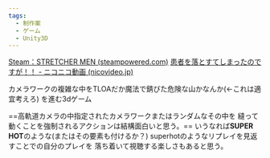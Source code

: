 ```yaml
---
tags:
  - 制作案
  - ゲーム
  - Unity3D
---
```


[Steam：STRETCHER MEN (steampowered.com)](https://store.steampowered.com/app/2884650/STRETCHER_MEN/?rf=nvpc&rp=watch&ra=video_detail)
[患者を落とすてしまったのですが！！ - ニコニコ動画 (nicovideo.jp)](https://www.nicovideo.jp/watch/sm43951832)

カメラワークの複雑な中をTLOAだか魔法で錆びた危険な山かなんか(←これは適宜考えろ)
を進む3dゲーム

==高軌道カメラの中指定されたカメラワークまたはランダムなその中を
縫って動くことを強制されるアクションは結構面白いと思う。==
いうなれば**SUPER HOT**のような(またはその要素も付けるか？)
superhotのようなリプレイを見返すことでの自分のプレイを
落ち着いて視聴する楽しさもあると思う。